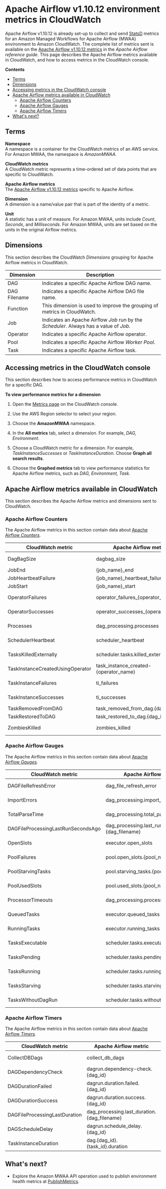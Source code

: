 # Apache Airflow v1\.10\.12 environment metrics in CloudWatch<a name="access-metrics-cw-110"></a>

Apache Airflow v1\.10\.12 is already set\-up to collect and send [StatsD](https://github.com/etsy/statsd) metrics for an Amazon Managed Workflows for Apache Airflow \(MWAA\) environment to Amazon CloudWatch\. The complete list of metrics sent is available on the [Apache Airflow v1\.10\.12 metrics](https://airflow.apache.org/docs/apache-airflow/1.10.12/metrics.html) in the *Apache Airflow reference guide*\. This page describes the Apache Airflow metrics available in CloudWatch, and how to access metrics in the CloudWatch console\.

**Contents**
+ [Terms](#access-metrics-cw-terms-v11012)
+ [Dimensions](#metrics-dimensions-v11012)
+ [Accessing metrics in the CloudWatch console](#access-metrics-cw-console-v11012)
+ [Apache Airflow metrics available in CloudWatch](#available-metrics-cw-v11012)
  + [Apache Airflow Counters](#counters-metrics-v11012)
  + [Apache Airflow Gauges](#gauges-metrics-v11012)
  + [Apache Airflow Timers](#timers-metrics-v11012)
+ [What's next?](#mwaa-metrics11012-next-up)

## Terms<a name="access-metrics-cw-terms-v11012"></a>

**Namespace**  
A namespace is a container for the CloudWatch metrics of an AWS service\. For Amazon MWAA, the namespace is *AmazonMWAA*\.

**CloudWatch metrics**  
A CloudWatch metric represents a time\-ordered set of data points that are specific to CloudWatch\. 

**Apache Airflow metrics**  
The [Apache Airflow v1\.10\.12 metrics](https://airflow.apache.org/docs/apache-airflow/1.10.12/metrics.html) specific to Apache Airflow\. 

**Dimension**  
A dimension is a name/value pair that is part of the identity of a metric\. 

**Unit**  
A statistic has a unit of measure\. For Amazon MWAA, units include *Count*, *Seconds*, and *Milliseconds*\. For Amazon MWAA, units are set based on the units in the original Airflow metrics\.

## Dimensions<a name="metrics-dimensions-v11012"></a>

This section describes the CloudWatch *Dimensions* grouping for Apache Airflow metrics in CloudWatch\.


| Dimension | Description | 
| --- | --- | 
|  DAG  |  Indicates a specific Apache Airflow DAG name\.  | 
|  DAG Filename  |  Indicates a specific Apache Airflow DAG file name\.  | 
|  Function  |  This dimension is used to improve the grouping of metrics in CloudWatch\.   | 
|  Job  |  Indicates an Apache Airflow *Job* run by the *Scheduler*\. Always has a value of *Job*\.  | 
|  Operator  |  Indicates a specific Apache Airflow operator\.  | 
|  Pool  |  Indicates a specific Apache Airflow *Worker Pool*\.  | 
|  Task  |  Indicates a specific Apache Airflow task\.  | 

## Accessing metrics in the CloudWatch console<a name="access-metrics-cw-console-v11012"></a>

This section describes how to access performance metrics in CloudWatch for a specific DAG\.

**To view performance metrics for a dimension**

1. Open the [Metrics page](https://console.aws.amazon.com/cloudwatch/home#metricsV2:graph=~()) on the CloudWatch console\.

1. Use the AWS Region selector to select your region\.

1. Choose the **AmazonMWAA** namespace\.

1. In the **All metrics** tab, select a dimension\. For example, *DAG, Environment*\.

1. Choose a CloudWatch metric for a dimension\. For example, *TaskInstanceSuccesses* or *TaskInstanceDuration*\. Choose **Graph all search results**\.

1. Choose the **Graphed metrics** tab to view performance statistics for Apache Airflow metrics, such as *DAG, Environment, Task*\.

## Apache Airflow metrics available in CloudWatch<a name="available-metrics-cw-v11012"></a>

This section describes the Apache Airflow metrics and dimensions sent to CloudWatch\. 

### Apache Airflow Counters<a name="counters-metrics-v11012"></a>

The Apache Airflow metrics in this section contain data about [Apache Airflow *Counters*](https://airflow.apache.org/docs/apache-airflow/1.10.12/metrics.html#counters)\. 


| CloudWatch metric | Apache Airflow metric | Unit | Dimension | 
| --- | --- | --- | --- | 
|  DagBagSize  |  dagbag\_size  |  Count  |  Function, DAG Processing  | 
|  JobEnd  |  \{job\_name\}\_end  |  Count  |  Job, \{job\_name\}  | 
|  JobHeartbeatFailure  |  \{job\_name\}\_heartbeat\_failure   |  Count  |  Job, \{job\_name\}  | 
|  JobStart  |  \{job\_name\}\_start  |  Count  |  Job, \{job\_name\}  | 
|  OperatorFailures  |  operator\_failures\_\{operator\_name\}  |  Count  |  Operator, \{operator\_name\}  | 
|  OperatorSuccesses  |  operator\_successes\_\{operator\_name\}  |  Count  |  Operator, \{operator\_name\}  | 
|  Processes  |  dag\_processing\.processes  |  Count  |  Function, DAG Processing  | 
|  SchedulerHeartbeat  |  scheduler\_heartbeat  |  Count  |  Function, Scheduler  | 
|  TasksKilledExternally  |  scheduler\.tasks\.killed\_externally  |  Count  |  Function, Scheduler  | 
|  TaskInstanceCreatedUsingOperator  |  task\_instance\_created\-\{operator\_name\}  |  Count  |  Operator, \{operator\_name\}  | 
|  TaskInstanceFailures  |  ti\_failures  |  Count  |  DAG, All Task, All  | 
|  TaskInstanceSuccesses  |  ti\_successes  |  Count  |  DAG, All Task, All  | 
|  TaskRemovedFromDAG  |  task\_removed\_from\_dag\.\{dag\_id\}  |  Count  |  DAG, \{dag\_id\}  | 
|  TaskRestoredToDAG  |  task\_restored\_to\_dag\.\{dag\_id\}  |  Count  |  DAG, \{dag\_id\}  | 
|  ZombiesKilled  |  zombies\_killed  |  Count  |  DAG, All Task, All  | 

### Apache Airflow Gauges<a name="gauges-metrics-v11012"></a>

The Apache Airflow metrics in this section contain data about [Apache Airflow *Gauges*](https://airflow.apache.org/docs/apache-airflow/1.10.12/metrics.html#gauges)\. 


| CloudWatch metric | Apache Airflow metric | Unit | Dimension | 
| --- | --- | --- | --- | 
|  DAGFileRefreshError  |  dag\_file\_refresh\_error  |  Count  |  Function, DAG Processing  | 
|  ImportErrors  |  dag\_processing\.import\_errors  |  Count  |  Function, DAG Processing  | 
|  TotalParseTime  |  dag\_processing\.total\_parse\_time  |  Seconds  |  Function, DAG Processing  | 
|  DAGFileProcessingLastRunSecondsAgo  |  dag\_processing\.last\_run\.seconds\_ago\.\{dag\_filename\}  |  Seconds  |  DAG Filename, \{dag\_filename\}  | 
|  OpenSlots  |  executor\.open\_slots  |  Count  |  Function, Executor  | 
|  PoolFailures  |  pool\.open\_slots\.\{pool\_name\}  |  Count  |  Pool, \{pool\_name\}  | 
|  PoolStarvingTasks  |  pool\.starving\_tasks\.\{pool\_name\}  |  Count  |  Pool, \{pool\_name\}  | 
|  PoolUsedSlots  |  pool\.used\_slots\.\{pool\_name\}  |  Count  |  Pool, \{pool\_name\}  | 
|  ProcessorTimeouts  |  dag\_processing\.processor\_timeouts  |  Count  |  Function, DAG Processing  | 
|  QueuedTasks  |  executor\.queued\_tasks  |  Count  |  Function, Executor  | 
|  RunningTasks  |  executor\.running\_tasks  |  Count  |  Function, Executor  | 
|  TasksExecutable  |  scheduler\.tasks\.executable  |  Count  |  Function, Scheduler  | 
|  TasksPending  |  scheduler\.tasks\.pending  |  Count  |  Function, Scheduler  | 
|  TasksRunning  |  scheduler\.tasks\.running  |  Count  |  Function, Scheduler  | 
|  TasksStarving  |  scheduler\.tasks\.starving  |  Count  |  Function, Scheduler  | 
|  TasksWithoutDagRun  |  scheduler\.tasks\.without\_dagrun  |  Count  |  Function, Scheduler  | 

### Apache Airflow Timers<a name="timers-metrics-v11012"></a>

The Apache Airflow metrics in this section contain data about [Apache Airflow *Timers*](https://airflow.apache.org/docs/apache-airflow/1.10.12/metrics.html#timers)\. 


| CloudWatch metric | Apache Airflow metric | Unit | Dimension | 
| --- | --- | --- | --- | 
|  CollectDBDags  |  collect\_db\_dags  |  Milliseconds  |  Function, DAG Processing  | 
|  DAGDependencyCheck  |  dagrun\.dependency\-check\.\{dag\_id\}  |  Milliseconds  |  DAG, \{dag\_id\}  | 
|  DAGDurationFailed  |  dagrun\.duration\.failed\.\{dag\_id\}  |  Milliseconds  |  DAG, \{dag\_id\}  | 
|  DAGDurationSuccess  |  dagrun\.duration\.success\.\{dag\_id\}  |  Milliseconds  |  DAG, \{dag\_id\}  | 
|  DAGFileProcessingLastDuration  |  dag\_processing\.last\_duration\.\{dag\_filename\}  |  Seconds  |  DAG Filename, \{dag\_filename\}  | 
|  DAGScheduleDelay  |  dagrun\.schedule\_delay\.\{dag\_id\}  |  Milliseconds  |  DAG, \{dag\_id\}  | 
|  TaskInstanceDuration  |  dag\.\{dag\_id\}\.\{task\_id\}\.duration  |  Milliseconds  |  DAG, \{dag\_id\} Task, \{task\_id\}  | 

## What's next?<a name="mwaa-metrics11012-next-up"></a>
+ Explore the Amazon MWAA API operation used to publish environment health metrics at [PublishMetrics](https://docs.aws.amazon.com/mwaa/latest/API/API_PublishMetrics.html)\.